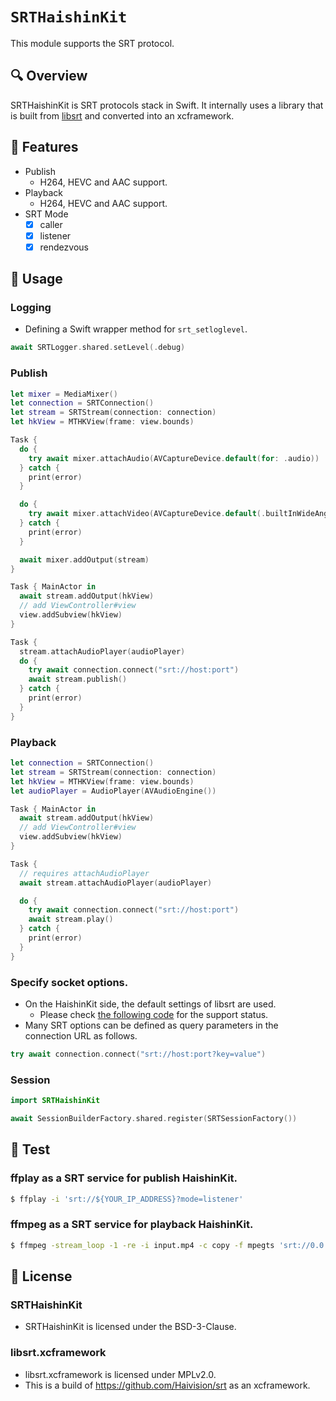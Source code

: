 # ``SRTHaishinKit``
This module supports the SRT protocol.

## 🔍 Overview
SRTHaishinKit is SRT protocols stack in Swift. It internally uses a library that is built from [libsrt](https://github.com/Haivision/srt) and converted into an xcframework.

## 🎨 Features
- Publish
  - H264, HEVC and AAC support.
- Playback
  - H264, HEVC and AAC support.
- SRT Mode
  - [x] caller
  - [x] listener
  - [x] rendezvous

## 📓 Usage
### Logging
- Defining a Swift wrapper method for `srt_setloglevel`.
```swift
await SRTLogger.shared.setLevel(.debug)
```

### Publish
```swift
let mixer = MediaMixer()
let connection = SRTConnection()
let stream = SRTStream(connection: connection)
let hkView = MTHKView(frame: view.bounds)

Task {
  do {
    try await mixer.attachAudio(AVCaptureDevice.default(for: .audio))
  } catch {
    print(error)
  }

  do {
    try await mixer.attachVideo(AVCaptureDevice.default(.builtInWideAngleCamera, for: .video, position: .back))
  } catch {
    print(error)
  }

  await mixer.addOutput(stream)
}

Task { MainActor in
  await stream.addOutput(hkView)
  // add ViewController#view
  view.addSubview(hkView)
}

Task {
  stream.attachAudioPlayer(audioPlayer)
  do {
    try await connection.connect("srt://host:port")
    await stream.publish()
  } catch {
    print(error)
  }
}
```

### Playback
```swift
let connection = SRTConnection()
let stream = SRTStream(connection: connection)
let hkView = MTHKView(frame: view.bounds)
let audioPlayer = AudioPlayer(AVAudioEngine())

Task { MainActor in
  await stream.addOutput(hkView)
  // add ViewController#view
  view.addSubview(hkView)
}

Task {
  // requires attachAudioPlayer
  await stream.attachAudioPlayer(audioPlayer)

  do {
    try await connection.connect("srt://host:port")
    await stream.play()
  } catch {
    print(error)
  }
}
```

### Specify socket options.
- On the HaishinKit side, the default settings of libsrt are used.
  - Please check [the following code](https://github.com/shogo4405/HaishinKit.swift/blob/main/SRTHaishinKit/Sources/SRT/SRTSocketOption.swift) for the support status.
- Many SRT options can be defined as query parameters in the connection URL as follows.
```swift
try await connection.connect("srt://host:port?key=value")
```

### Session
```swift
import SRTHaishinKit

await SessionBuilderFactory.shared.register(SRTSessionFactory())
```

## 🔧 Test
### ffplay as a SRT service for publish HaishinKit.
```sh
$ ffplay -i 'srt://${YOUR_IP_ADDRESS}?mode=listener'
```
### ffmpeg as a SRT service for playback HaishinKit.
```sh
$ ffmpeg -stream_loop -1 -re -i input.mp4 -c copy -f mpegts 'srt://0.0.0.0:9998?mode=listener'
```

## 📜 License
### SRTHaishinKit
- SRTHaishinKit is licensed under the BSD-3-Clause.

### libsrt.xcframework
- libsrt.xcframework is licensed under MPLv2.0.
- This is a build of https://github.com/Haivision/srt as an xcframework.
